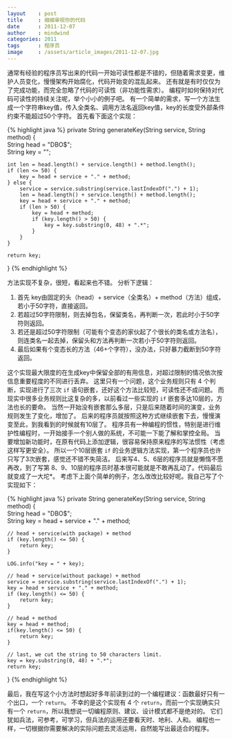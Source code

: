 ```yaml
---
layout    : post
title     : 细细审视你的代码
date      : 2011-12-07
author    : mindwind
categories: 2011
tags      : 程序员
image     : /assets/article_images/2011-12-07.jpg
---
```



通常有经验的程序员写出来的代码一开始可读性都是不错的，但随着需求变更，维护人员变化，慢慢架构开始腐化，代码开始变的混乱起来。
还有就是有时仅仅为了完成功能，而完全忽略了代码的可读性（非功能性需求）。
编程时如何保持对代码可读性的持续关注呢，举个小小的例子吧。
有一个简单的需求，写一个方法生成一个字符串key值，传入全类名、调用方法名返回key值，key的长度受外部条件约束不能超过50个字符。
首先看下面这个实现：


{% highlight java %}
private String generateKey(String service, String method) {  
    String head = "DBO$";  
    String key = "";  

    int len = head.length() + service.length() + method.length();  
    if (len <= 50) {  
        key = head + service + "." + method;  
    } else {  
        service = service.substring(service.lastIndexOf(".") + 1);  
        len = head.length() + service.length() + method.length();  
        key = head + service + "." + method;  
        if (len > 50) {  
            key = head + method;  
            if (key.length() > 50) {  
                key = key.substring(0, 48) + ".*";  
            }  
        }  
    }  

    return key;  
}
{% endhighlight %}


方法实现不复杂，很短，看起来也不错。
分析下逻辑：

  1. 首先 key由固定的头（head）+ service（全类名）+ method（方法）组成，若小于50字符，直接返回。
  2. 若超过50字符限制，则去掉包名，保留类名，再判断一次，若此时小于50字符则返回。
  3. 若还是超过50字符限制（可能有个变态的家伙起了个很长的类名或方法名），则连类名一起去掉，保留头和方法再判断一次若小于50字符则返回。
  4. 最后如果有个变态长的方法（46+个字符），没办法，只好暴力截断到50字符返回。

这个实现最大限度的在生成key中保留全部的有用信息，对超过限制的情况依次按信息重要程度的不同进行丢弃。
这里只有一个问题，这个业务规则只有 4 个判断，实现进行了三次 `if` 语句嵌套，还好这个方法比较短，可读性还不成问题。
而现实中很多业务规则比这复杂的多，以前看过一些实现的 `if` 嵌套多达10层的，方法也长的要命。
当然一开始没有嵌套那么多层，只是后来随着时间的演变，业务规则发生了变化，增加了。
后来的程序员就按照这种方式继续嵌套下去，慢慢演变至此，到我看到的时候就有10层了。
程序员有一种编程的惯性，特别是进行维护性编程时，一开始接手一个别人做的系统，不可能一下能了解和掌控全局。
当要增加新功能时，在原有代码上添加逻辑，很容易保持原来程序的写法惯性（考虑这样写更安全）。
所以一个10层嵌套 `if` 的业务逻辑方法实现，第一个程序员也许只写了3次嵌套，感觉还不错不失简洁。
后来写4、5、6层的程序员就是懒惰不愿再改，到了写第 8、9、10层的程序员时基本很可能就是不敢再乱动了。代码最后就变成了一大坨*。
考虑下上面个简单的例子，怎么改改比较好呢。我自己写了个实现如下：


{% highlight java %}
private String generateKey(String service, String method) {  
    String head = "DBO$";  
    String key = head + service + "." + method;  

    // head + service(with package) + method  
    if (key.length() <= 50) {  
        return key;  
    }  

    LOG.info("key = " + key);  

    // head + service(without package) + method  
    service = service.substring(service.lastIndexOf(".") + 1);  
    key = head + service + "." + method;  
    if (key.length() <= 50) {  
        return key;  
    }  

    // head + method  
    key = head + method;  
    if(key.length() <= 50) {  
        return key;  
    }  

    // last, we cut the string to 50 characters limit.  
    key = key.substring(0, 48) + ".*";  
    return key;  
}
{% endhighlight %}


最后，我在写这个小方法时想起好多年前读到过的一个编程建议：函数最好只有一个出口，一个 `return`。
不幸的是这个实现有 4 个 `return`，而前一个实现确实只有一个 `return`，所以我想说一切编程原则、建议、设计模式都不是绝对的。
它们犹如兵法，可参考，可学习，但兵法的运用还要看天时、地利、人和。
编程也一样，一切根据你需要解决的实际问题去灵活运用，自然能写出最适合的程序。
